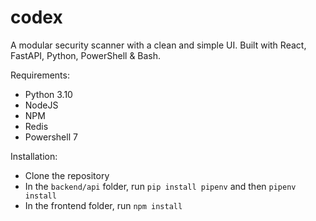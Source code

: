 # codex
A modular security scanner with a clean and simple UI. Built with React, FastAPI, Python, PowerShell &amp; Bash.

Requirements:
- Python 3.10
- NodeJS 
- NPM
- Redis
- Powershell 7

Installation:
- Clone the repository
- In the `backend/api` folder, run `pip install pipenv` and then `pipenv install`
- In the frontend folder, run `npm install`